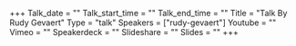 +++
Talk_date = ""
Talk_start_time = ""
Talk_end_time = ""
Title = "Talk By Rudy Gevaert"
Type = "talk"
Speakers = ["rudy-gevaert"]
Youtube = ""
Vimeo = ""
Speakerdeck = ""
Slideshare = ""
Slides = ""
+++


